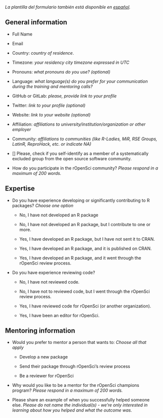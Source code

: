 
_La plantilla del formulario también está disponible en [español](/champions/files/mentors_champions_template_es)._

## General information

* Full Name
* Email
* Country: _country of residence_.
* Timezone: _your residency city timezone expressed in UTC_
* Pronouns: _what pronouns do you use? (optional)_
* Language: _what language(s) do you prefer for your communication during the training and mentoring calls?_
* GitHub or GitLab: _please, provide link to your profile_
* Twitter: _link to your profile (optional)_
* Website: _link to your website  (optional)_
* Affiliation: _affiliations to university/institution/organization or other employer_
* Community: _affiliations to communities (like R-Ladies, MiR, RSE Groups, LatinR, ReproHack, etc. or indicate NA)_
* [] Please, check if you self-identify as a member of a systematically excluded group from the open source software community.  

* How do you participate in the rOpenSci community? _Please respond in a maximum of 200 words._

## Expertise

* Do you have experience developing or significantly contributing to R packages? _Choose one option_

  * No, I have not developed an R package
  
  * No, I have not developed an R package, but I contribute to one or more.
  
  * Yes, I have developed an R package, but I have not sent it to CRAN.
  
  * Yes, I have developed an R package, and it is published on CRAN.
  
  * Yes, I have developed an R package, and it went through the rOpenSci review process.

* Do you have experience reviewing code? 

  * No, I have not reviewed code.
  
  * No, I have not to reviewed code, but I went through the rOpenSci review process.
  
  * Yes, I have reviewed code for rOpenSci (or another organization).
  
  * Yes, I have been an editor for rOpenSci.


## Mentoring information

* Would you prefer to mentor a person that wants to: _Choose all that apply_

  * Develop a new package

  * Send their package through rOpenSci’s review process
  
  * Be a reviewer for rOpenSci

* Why would you like to be a mentor for the rOpenSci champions program? _Please respond in a maximum of 200 words._

* Please share an example of when you successfully helped someone else. _Please do not name the individual(s) - we’re only interested in learning about how you helped and what the outcome was._  
